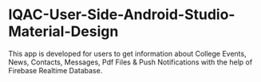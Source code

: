 # IQAC-User-Side-Android-Studio-Material-Design
This app is developed for users to get information about College Events, News, Contacts, Messages, Pdf Files & Push Notifications with the help of Firebase Realtime Database.
